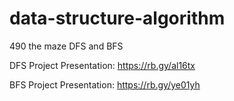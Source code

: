 # data-structure-algorithm
490 the maze DFS and BFS

DFS Project Presentation: https://rb.gy/al16tx 

BFS Project Presentation: https://rb.gy/ye01yh
